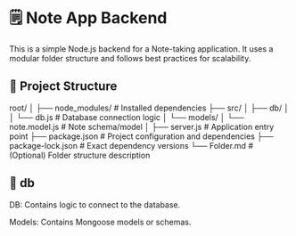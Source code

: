 # 🗒️ Note App Backend

This is a simple Node.js backend for a Note-taking application. It uses a modular folder structure and follows best practices for scalability.

## 📁 Project Structure

root/
│
├── node_modules/ # Installed dependencies
├── src/
│ ├── db/
│ │ └── db.js # Database connection logic
│ └── models/
│ └── note.model.js # Note schema/model
│
├── server.js # Application entry point
├── package.json # Project configuration and dependencies
├── package-lock.json # Exact dependency versions
└── Folder.md # (Optional) Folder structure description



## 📁 db
DB: Contains logic to connect to the database.

Models: Contains Mongoose models or schemas.


